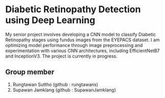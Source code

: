 # Diabetic Retinopathy Detection using Deep Learning

My senior project involves developing a CNN model to classify Diabetic Retinopathy stages using fundus images from the EYEPACS dataset. 
I am optimizing model performance through image preprocessing and experimentation with various CNN architectures,
including EfficientNetB7 and InceptionV3. The project is currently in progress.

## Group member
1. Rungtawan Suttho (github : rungtawans)
2. Supawan Jamklang (github : SupawanJamklang)
